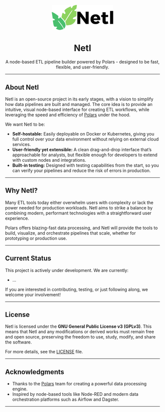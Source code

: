 <p align="center">
  <img src="assets/logo/netl_logo.svg" alt="Netl Logo" width="200" />
</p>

<h1 align="center">Netl</h1>

<p align="center">
  A node-based ETL pipeline builder powered by Polars - designed to be fast, flexible, and user-friendly.
</p>

---

## About Netl

Netl is an open-source project in its early stages, with a vision to simplify how data pipelines are built and managed. The core idea is to provide an intuitive, visual node-based interface for creating ETL workflows, while leveraging the speed and efficiency of [Polars](https://www.pola.rs/) under the hood.

We want Netl to be:

- **Self-hostable:** Easily deployable on Docker or Kubernetes, giving you full control over your data environment without relying on external cloud services.
- **User-friendly yet extensible:** A clean drag-and-drop interface that’s approachable for analysts, but flexible enough for developers to extend with custom nodes and integrations.
- **Built-in testing:** Designed with testing capabilities from the start, so you can verify your pipelines and reduce the risk of errors in production.

---

## Why Netl?

Many ETL tools today either overwhelm users with complexity or lack the power needed for production workloads. Netl aims to strike a balance by combining modern, performant technologies with a straightforward user experience.

Polars offers blazing-fast data processing, and Netl will provide the tools to build, visualize, and orchestrate pipelines that scale, whether for prototyping or production use.

---

## Current Status

This project is actively under development. We are currently:

- ...

If you are interested in contributing, testing, or just following along, we welcome your involvement!

---

## License

Netl is licensed under the **GNU General Public License v3 (GPLv3)**. This means that Netl and any modifications or derived works must remain free and open source, preserving the freedom to use, study, modify, and share the software.

For more details, see the [LICENSE](LICENSE) file.

---

## Acknowledgments

- Thanks to the [Polars](https://www.pola.rs/) team for creating a powerful data processing engine.
- Inspired by node-based tools like Node-RED and modern data orchestration platforms such as Airflow and Dagster.

---

